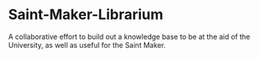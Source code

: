 # Saint-Maker-Librarium

A collaborative effort to build out a knowledge base to be at the aid of the University, as well as useful for the Saint Maker.
